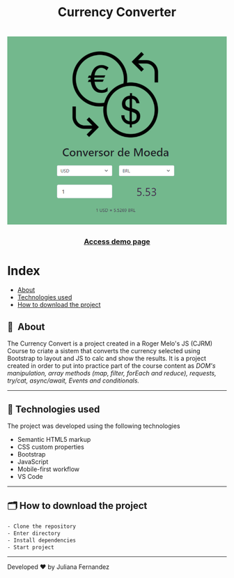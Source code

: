 <h1 align="center">
    Currency Converter
</h1>

<h1 align="center">
<img width="800" src="src/img/presentation.PNG" alt="My cool logo"/>
  </h1>

<h3 align="center">
    <a href="https://currency-convert-jfml.netlify.app/">Access demo page</a>
<h3 >

# Index

- [About](#-about)
- [Technologies used](#-technologies-used)
- [How to download the project](#-how-to-download-the-project)

## 🔖&nbsp; About

The Currency Convert is a project created in a Roger Melo's JS (CJRM) Course to criate a sistem that converts the currency selected using Bootstrap to layout and JS to calc and show the results. It is a project created in order to put into practice part of the course content as *DOM's manipulation, array methods (map, filter, forEach and reduce), requests, try/cat, async/await, Events and conditionals.* 

---

## 🚀 Technologies used

The project was developed using the following technologies

- Semantic HTML5 markup
- CSS custom properties
- Bootstrap
- JavaScript
- Mobile-first workflow
- VS Code

---

## 🗂 How to download the project

    - Clone the repository
    - Enter directory
    - Install dependencies
    - Start project
   
---

Developed ❤ by Juliana Fernandez

